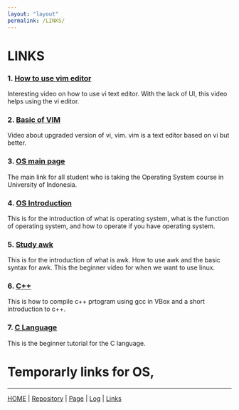```yaml
---
layout: "layout"
permalink: /LINKS/
---
```


# LINKS

### 1. [How to use vim editor](https://www.youtube.com/watch?v=pU2k776i2Zw)<br>
Interesting video on how to use vi text editor. With the lack of UI, this video helps using the vi editor.

### 2. [Basic of VIM](https://www.youtube.com/watch?v=ggSyF1SVFr4)<br>
Video about upgraded version of vi, vim. vim is a text editor based on vi but better.

### 3. [OS main page](https://os.vlsm.org/)<br>
The main link for all student who is taking the Operating System course in University of Indonesia.

### 4. [OS Introduction](https://www.youtube.com/watch?v=fkGCLIQx1MI)<br>
This is for the introduction of what is operating system, what is the function of operating system, and how to operate if you have operating system.

### 5. [Study awk](https://www.youtube.com/watch?v=9YOZmI-zWok)<br>
This is for the introduction of what is awk. How to use awk and the basic syntax for awk. This the beginner video for when we want to use linux.

### 6. [C++](https://www.tutorialspoint.com/compiling-a-cplusplus-program-with-gcc)<br>
This is how to compile c++ prtogram using gcc in VBox and a short introduction to c++.

### 7. [C Language](https://www.youtube.com/watch?v=KJgsSFOSQv0)
This is the beginner tutorial for the C language.

# Temporarly links for OS,

---

[HOME](.) | [Repository](https://github.com/ezekielnicholas/os212) | [Page](https://ezekielnicholas.github.io/os212/) | [Log](https://github.com/ezekielnicholas/os212/blob/master/TXT/mylog.txt) | [Links](LINKS/)
